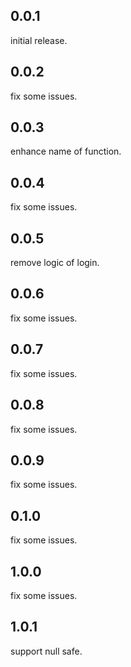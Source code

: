 ## 0.0.1
initial release.

## 0.0.2
fix some issues.

## 0.0.3
enhance name of function.

## 0.0.4
fix some issues.

## 0.0.5
remove logic of login.

## 0.0.6
fix some issues.

## 0.0.7
fix some issues.

## 0.0.8
fix some issues.

## 0.0.9
fix some issues.

## 0.1.0
fix some issues.

## 1.0.0
fix some issues.

## 1.0.1
support null safe.